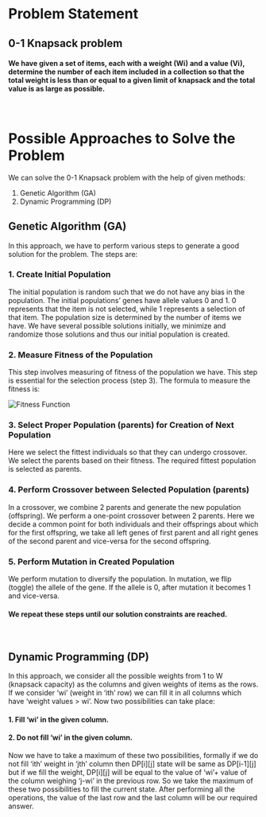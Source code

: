 # Problem Statement
## 0-1 Knapsack problem
#### We have given a set of items, each with a weight (Wi) and a value (Vi), determine the number of each item included in a collection so that the total weight is less than or equal to a given limit of knapsack and the total value is as large as possible.
&nbsp;
# Possible Approaches to Solve the Problem
We can solve the 0-1 Knapsack problem with the help of given methods:
1. Genetic Algorithm (GA)
2. Dynamic Programming (DP)

## Genetic Algorithm (GA)
In this approach, we have to perform various steps to generate a good solution for the problem. The steps are:
### 1. Create Initial Population
The initial population is random such that we do not have any bias in the population. The initial populations’ genes have allele values 0 and 1. 0 represents that the item is not selected, while 1 represents a selection of that item. The population size is determined by the number of items we have. We have several possible solutions initially, we minimize and randomize those solutions and thus our initial population is created.

### 2. Measure Fitness of the Population
This step involves measuring of fitness of the population we have. This step is essential for the selection process (step 3). The formula to measure the fitness is: 

![Fitness Function](https://miro.medium.com/max/465/1*fenR6vIzGliZ6IfnR83stw.gif)

### 3. Select Proper Population (parents) for Creation of Next Population
Here we select the fittest individuals so that they can undergo crossover. We select the parents based on their fitness. The required fittest population is selected as parents.

### 4. Perform Crossover between Selected Population (parents)
In a crossover, we combine 2 parents and generate the new population (offspring). We perform a one-point crossover between 2 parents. Here we decide a common point for both individuals and their offsprings about which for the first offspring, we take all left genes of first parent and all right genes of the second parent and vice-versa for the second offspring.

### 5. Perform Mutation in Created Population
We perform mutation to diversify the population. In mutation, we flip (toggle) the allele of the gene. If the allele is 0, after mutation it becomes 1 and vice-versa.

#### We repeat these steps until our solution constraints are reached.
&nbsp;

## Dynamic Programming (DP)
In this approach, we consider all the possible weights from 1 to W (knapsack capacity) as the columns and given weights of items as the rows. If we consider ‘wi’ (weight in ‘ith’ row) we can fill it in all columns which have ‘weight values > wi’. Now two possibilities can take place:
#### 1. Fill ‘wi’ in the given column.
#### 2. Do not fill ‘wi’ in the given column.
Now we have to take a maximum of these two possibilities, formally if we do not fill ‘ith’ weight in ‘jth’ column then DP[i][j] state will be same as DP[i-1][j] but if we fill the weight, DP[i][j] will be equal to the value of ‘wi’+ value of the column weighing ‘j-wi’ in the previous row. So we take the maximum of these two possibilities to fill the current state.
After performing all the operations, the value of the last row and the last column will be our required answer.
&nbsp;
